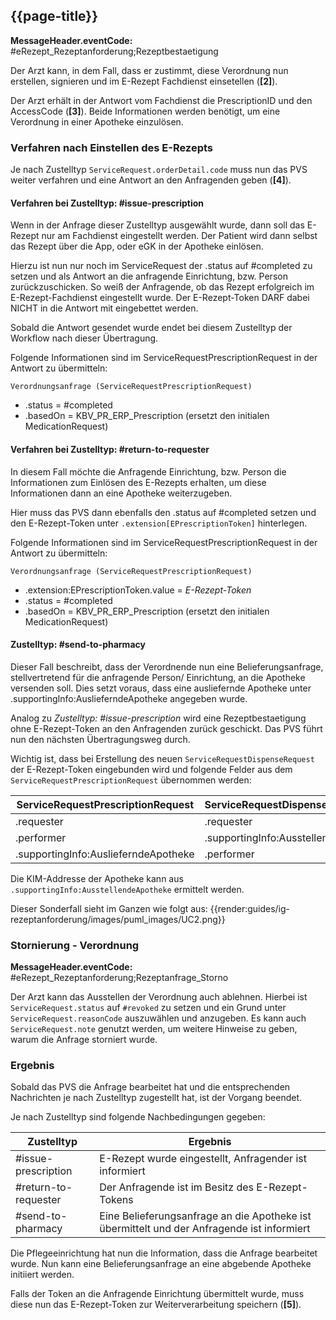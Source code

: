 ## {{page-title}}

**MessageHeader.eventCode:** #eRezept_Rezeptanforderung;Rezeptbestaetigung

Der Arzt kann, in dem Fall, dass er zustimmt, diese Verordnung nun erstellen, signieren und im E-Rezept Fachdienst einsetellen (**[2]**).

Der Arzt erhält in der Antwort vom Fachdienst die PrescriptionID und den AccessCode (**[3]**). Beide Informationen werden benötigt, um eine Verordnung in einer Apotheke einzulösen.

### Verfahren nach Einstellen des E-Rezepts

Je nach Zustelltyp `ServiceRequest.orderDetail.code` muss nun das PVS weiter verfahren und eine Antwort an den Anfragenden geben (**[4]**).

#### Verfahren bei Zustelltyp: #issue-prescription

Wenn in der Anfrage dieser Zustelltyp ausgewählt wurde, dann soll das E-Rezept nur am Fachdienst eingestellt werden. Der Patient wird dann selbst das Rezept über die App, oder eGK in der Apotheke einlösen.

Hierzu ist nun nur noch im ServiceRequest der .status auf #completed zu setzen und als Antwort an die anfragende Einrichtung, bzw. Person zurückzuschicken. So weiß der Anfragende, ob das Rezept erfolgreich im E-Rezept-Fachdienst eingestellt wurde. Der E-Rezept-Token DARF dabei NICHT in die Antwort mit eingebettet werden.

Sobald die Antwort gesendet wurde endet bei diesem Zustelltyp der Workflow nach dieser Übertragung.

Folgende Informationen sind im ServiceRequestPrescriptionRequest in der Antwort zu übermitteln:

`Verordnungsanfrage (ServiceRequestPrescriptionRequest)`

* .status = #completed
* .basedOn = KBV_PR_ERP_Prescription (ersetzt den initialen MedicationRequest)

#### Verfahren bei Zustelltyp: #return-to-requester

In diesem Fall möchte die Anfragende Einrichtung, bzw. Person die Informationen zum Einlösen des E-Rezepts erhalten, um diese Informationen dann an eine Apotheke weiterzugeben.

Hier muss das PVS dann ebenfalls den .status auf #completed setzen und den E-Rezept-Token unter `.extension[EPrescriptionToken]` hinterlegen.

Folgende Informationen sind im ServiceRequestPrescriptionRequest in der Antwort zu übermitteln:

`Verordnungsanfrage (ServiceRequestPrescriptionRequest)`

* .extension:EPrescriptionToken.value = *E-Rezept-Token*
* .status = #completed
* .basedOn = KBV_PR_ERP_Prescription (ersetzt den initialen MedicationRequest)

#### Zustelltyp: #send-to-pharmacy

Dieser Fall beschreibt, dass der Verordnende nun eine Belieferungsanfrage, stellvertretend für die anfragende Person/ Einrichtung, an die Apotheke versenden soll. Dies setzt voraus, dass eine ausliefernde Apotheke unter .supportingInfo:AuslieferndeApotheke angegeben wurde.

Analog zu *Zustelltyp: #issue-prescription* wird eine Rezeptbestaetigung ohne E-Rezept-Token an den Anfragenden zurück geschickt. Das PVS führt nun den nächsten Übertragungsweg durch.

Wichtig ist, dass bei Erstellung des neuen `ServiceRequestDispenseRequest` der E-Rezept-Token eingebunden wird und folgende Felder aus dem `ServiceRequestPrescriptionRequest` übernommen werden:

|ServiceRequestPrescriptionRequest|ServiceRequestDispenseRequest|
|---|---|
|.requester|.requester|
|.performer|.supportingInfo:AusstellenderArzt|
|.supportingInfo:AuslieferndeApotheke|.performer|

Die KIM-Addresse der Apotheke kann aus `.supportingInfo:AusstellendeApotheke` ermittelt werden.

Dieser Sonderfall sieht im Ganzen wie folgt aus: {{render:guides/ig-rezeptanforderung/images/puml_images/UC2.png}}

### Stornierung - Verordnung

**MessageHeader.eventCode:** #eRezept_Rezeptanforderung;Rezeptanfrage_Storno

Der Arzt kann das Ausstellen der Verordnung auch ablehnen. Hierbei ist `ServiceRequest.status` auf `#revoked` zu setzen und ein Grund unter `ServiceRequest.reasonCode` auszuwählen und anzugeben. Es kann auch `ServiceRequest.note` genutzt werden, um weitere Hinweise zu geben, warum die Anfrage storniert wurde.

### Ergebnis

Sobald das PVS die Anfrage bearbeitet hat und die entsprechenden Nachrichten je nach Zustelltyp zugestellt hat, ist der Vorgang beendet.

Je nach Zustelltyp sind folgende Nachbedingungen gegeben:

|Zustelltyp|Ergebnis|
|---|---|
|#issue-prescription|E-Rezept wurde eingestellt, Anfragender ist informiert|
|#return-to-requester|Der Anfragende ist im Besitz des E-Rezept-Tokens|
|#send-to-pharmacy|Eine Belieferungsanfrage an die Apotheke ist übermittelt und der Anfragende ist informiert|

Die Pflegeeinrichtung hat nun die Information, dass die Anfrage bearbeitet wurde. Nun kann eine Belieferungsanfrage an eine abgebende Apotheke initiiert werden.

Falls der Token an die Anfragende Einrichtung übermittelt wurde, muss diese nun das E-Rezept-Token zur Weiterverarbeitung speichern (**[5]**).
